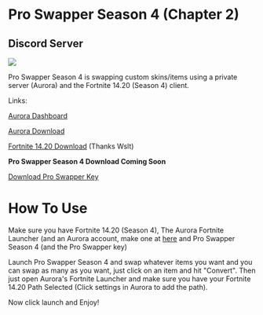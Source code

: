 # Pro Swapper Season 4 (Chapter 2)


## Discord Server
<a href="https://discord.gg/X3Bg3JwPTC"><img src="https://discord.com/api/guilds/703033424541384784/widget.png?style=banner2"></a>


Pro Swapper Season 4 is swapping custom skins/items using a private server (Aurora) and the Fortnite 14.20 (Season 4) client.

Links:

[Aurora Dashboard](https://aurorafn.dev/ "Dashboard for Aurora")
 
[Aurora Download](https://cdn.aurorafn.dev/files/Aurora.zip "Aurora Download")

[Fortnite 14.20 Download](https://gofile.io/d/nQhhIA "Fortnite 14.20 Download") (Thanks Wslt)

__Pro Swapper Season 4 Download Coming Soon__

[Download Pro Swapper Key](https://bst.gg/ya0w)





# How To Use



Make sure you have Fortnite 14.20 (Season 4), The Aurora Fortnite Launcher (and an Aurora account, make one at [here](https://aurorafn.dev/ "Dashboard for Aurora") and Pro Swapper Season 4 (and the Pro Swapper key)



Launch Pro Swapper Season 4 and swap whatever items you want and you can swap as many as you want, just click on an item and hit "Convert". Then just open Aurora's Fortnite Launcher and make sure you have your Fortnite 14.20 Path Selected (Click settings in Aurora to add the path).

Now click launch and Enjoy!
